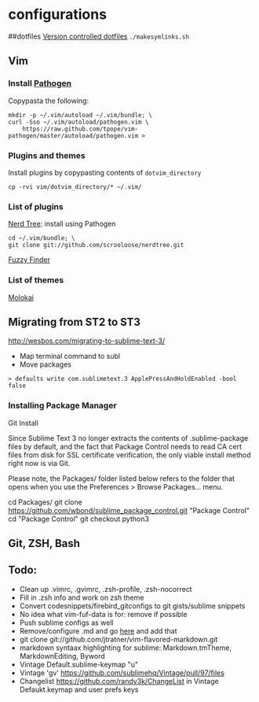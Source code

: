 # configurations

##dotfiles
[Version controlled dotfiles](http://blog.smalleycreative.com/tutorials/using-git-and-github-to-manage-your-dotfiles/)
`./makesymlinks.sh`

## Vim
### Install [Pathogen](https://github.com/tpope/vim-pathogen)
Copypasta the following:

    mkdir -p ~/.vim/autoload ~/.vim/bundle; \
    curl -Sso ~/.vim/autoload/pathogen.vim \
        https://raw.github.com/tpope/vim-pathogen/master/autoload/pathogen.vim >


### Plugins and themes
Install plugins by copypasting contents of `dotvim_directory`

    cp -rvi vim/dotvim_directory/* ~/.vim/


### List of plugins
[Nerd Tree](https://github.com/scrooloose/nerdtree): install using Pathogen

    cd ~/.vim/bundle; \ 
    git clone git://github.com/scrooloose/nerdtree.git 

[Fuzzy Finder](https://github.com/vim-scripts/FuzzyFinder) 

### List of themes
[Molokai](https://github.com/tomasr/dotfiles/tree/master/.vim/colors)


## Migrating from ST2 to ST3
http://wesbos.com/migrating-to-sublime-text-3/
- Map terminal command to subl 
- Move packages

``` 
> defaults write com.sublimetext.3 ApplePressAndHoldEnabled -bool false
```

### Installing Package Manager
Git Install

Since Sublime Text 3 no longer extracts the contents of .sublime-package files by default, and the fact that Package Control needs to read CA cert files from disk for SSL certificate verification, the only viable install method right now is via Git.

Please note, the Packages/ folder listed below refers to the folder that opens when you use the Preferences > Browse Packages… menu.

cd Packages/
git clone https://github.com/wbond/sublime_package_control.git "Package Control"
cd "Package Control"
git checkout python3

## Git, ZSH, Bash

## Todo: 
- Clean up .vimrc, .gvimrc, .zsh-profile, .zsh-nocorrect
- Fill in .zsh info and work on zsh theme
- Convert codesnippets/firebird_gitconfigs to git gists/sublime snippets
- No idea what vim-fuf-data is for: remove if possible
- Push sublime configs as well
- Remove/configure .md and go [here](https://github.com/plasticboy/vim-markdown) and add that
- git clone git://github.com/jtratner/vim-flavored-markdown.git
- markdown syntaax highlighting for sublime: Markdown.tmTheme, MarkdownEditing, Byword
- Vintage Default.sublime-keymap "u"
- Vintage 'gv' https://github.com/sublimehq/Vintage/pull/97/files
- Changelist https://github.com/randy3k/ChangeList in Vintage Defaukt.keymap and user prefs keys
